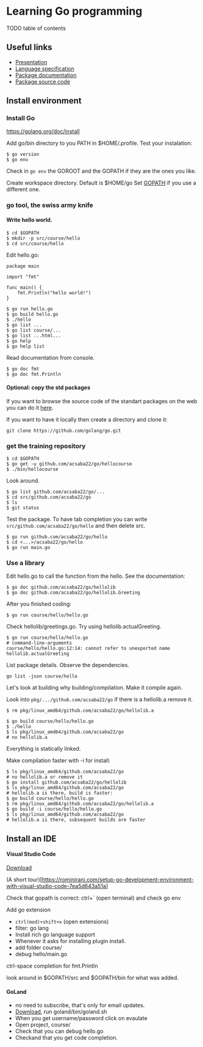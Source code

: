 # Learning Go programming

TODO table of contents

## Useful links

* [Presentation](https://docs.google.com/presentation/d/1kUUSRivsL7vkbUbboYhYbNu3hSPYPq0A25UbGW9vlTg/edit?usp=sharing)
* [Language specification](https://golang.org/ref/spec)
* [Package documentation](https://golang.org/pkg/)
* [Package source code](https://github.com/golang/go/tree/master/src)

## Install environment

### Install Go

https://golang.org/doc/install

Add go/bin directory to you PATH in $HOME/.profile. Test your instalation:

```
$ go version
$ go env
```

Check in `go env` the GOROOT and the GOPATH if they are the ones you like.

Create workspace directory. Default is $HOME/go
Set [GOPATH](https://github.com/golang/go/wiki/SettingGOPATH)
if you use a different one.

### go tool, the swiss army knife

#### Write hello world.

```
$ cd $GOPATH
$ mkdir -p src/course/hello
$ cd src/course/hello
```

Edit hello.go:

```
package main

import "fmt"

func main() {
	fmt.Println("hello world!")
}
```

```
$ go run hello.go
$ go build hello.go
$ ./hello
$ go list ...
$ go list course/...
$ go list ...html...
$ go help
$ go help list
```

Read documentation from console.

```
$ go doc fmt
$ go doc fmt.Println
```

#### Optional: copy the std packages

If you want to browse the source code of the standart packages
on the web you can do it [here](https://github.com/golang/go/tree/master/src).

If you want to have it locally then create a directory and clone it:

```
git clone https://github.com/golang/go.git
```


### get the training repository

```
$ cd $GOPATH
$ go get -u github.com/acsaba22/go/hellocourse
$ ./bin/hellocourse
```

Look around.

```
$ go list github.com/acsaba22/go/...
$ cd src/github.com/acsaba22/go
$ ls
$ git status
```

Test the package. To have tab completion you can write
`src/github.com/acsaba22/go/hello` and then delete src.

```
$ go run github.com/acsaba22/go/hello
$ cd <...>/acsaba22/go/hello
$ go run main.go
```

### Use a library


Edit hello.go to call the function from the hello. See the documentation:

```
$ go doc github.com/acsaba22/go/hellolib
$ go doc github.com/acsaba22/go/hellolib.Greeting
```

After you finished coding:

```
$ go run course/hello/hello.go
```

Check hellolib/greetings.go. Try using hellolib.actualGreeting.

```
$ go run course/hello/hello.go
# command-line-arguments
course/hello/hello.go:12:14: cannot refer to unexported name hellolib.actualGreeting
```

List package details. Observe the dependencies.

```
go list -json course/hello
```

Let's look at building why building/compilation.
Make it compile again.

Look into `pkg/.../github.com/acsaba22/go` if there is a hellolib.a remove it.

```
$ rm pkg/linux_amd64/github.com/acsaba22/go/hellolib.a
```


```
$ go build course/hello/hello.go
$ ./hello
$ ls pkg/linux_amd64/github.com/acsaba22/go
# no hellolib.a
```

Everything is statically linked.

Make compilation faster with -i for install:
```
$ ls pkg/linux_amd64/github.com/acsaba22/go
# no hellolib.a or remove it
$ go install github.com/acsaba22/go/hellolib
$ ls pkg/linux_amd64/github.com/acsaba22/go
# hellolib.a is there, build is faster:
$ go build course/hello/hello.go
$ rm pkg/linux_amd64/github.com/acsaba22/go/hellolib.a
$ go build -i course/hello/hello.go
$ ls pkg/linux_amd64/github.com/acsaba22/go
# hellolib.a is there, subsequent builds are faster
```

## Install an IDE

#### Visual Studio Code

[Download](https://code.visualstudio.com/)

(A short tour)[https://rominirani.com/setup-go-development-environment-with-visual-studio-code-7ea5d643a51a]

Check that gopath is correct: ctrl+` (open terminal) and check go env


Add go extension
* `ctrl(mod)+shift+x` (open extensions)
* filter: go lang
* Install rich go language support
* Whenever it asks for installing plugin install.
* add folder course/
* debug hello/main.go

ctrl-space completion for fmt.Println

look around in $GOPATH/src and $GOPATH/bin for what was added.

#### GoLand

* no need to subscribe, that's only for email updates.
* [Download](https://www.jetbrains.com/go/), run goland/bin/goland.sh
* When you get username/password click on evaulate
* Open project, course/
* Check that you can debug hello.go
* Checkand that you get code completion.
